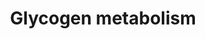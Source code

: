 ---
annotations:
- id: PW:0000533
  parent: classic metabolic pathway
  type: Pathway Ontology
  value: glycogen metabolic pathway
authors:
- Kdahlquist
- MaintBot
- M.Braymer
- AlexanderPico
- AdrienDefay
- Christine Chichester
- Mkutmon
- Eweitz
- Egonw
citedin:
- link: PMC7060332
  title: Effect of VCP modulators on gene expression profiles of retinal ganglion
    cells in an acute injury mouse model (2020)
description: 'Glycogen is a very large, branched polymer of glucose residues. Within
  skeletal muscle and liver glucose is stored as glycogen. In the liver, glycogen
  synthesis and degradation are regulated to maintain blood-glucose levels as required
  to meet the needs of the organism as a whole. In contrast, in muscle, these processes
  are regulated to meet the energy needs of the muscle itself.   ''''''Glycogen synthesis''''''
  is, unlike its breakdown, endergonic. This means that glycogen synthesis requires
  the input of energy. Energy for glycogen synthesis comes from UTP, which reacts
  with glucose-1-phosphate, forming UDP-glucose, in reaction catalyzed by UDP-glucose
  pyrophosphorylase. Glycogen is synthesized from monomers of UDP-glucose by the enzyme
  glycogen synthase, which progressively lengthens the glycogen chain with (a1->4)
  bonded glucose. As glycogen synthase can only lengthen an existing chain, the protein
  glycogenin is needed to initiate the synthesis of glycogen. The glycogen-branching
  enzyme, amylo (a1->4) to (a1->6) transglycosylase, catalyzes the transfer of a terminal
  fragment of 6-7 glucose residues from a nonreducing end to the C-6 hydroxyl group
  of a glucose residue deeper into the interior of the glycogen molecule. The branching
  enzyme can act upon only a branch having at least 11 residues, and the enzyme may
  transfer to the same glucose chain or adjacent glucose chains.  ''''''Glycogen degradation''''''
  consists of three steps: (1) the release of glucose 1-phosphate from glycogen, (2)
  the remodeling of the glycogen substrate to permit further degradation, and (3)
  the conversion of glucose 1-phosphate into glucose 6-phosphate for further metabolism.  Information
  partly derived from "Biochemistry" by Stryer and [http://en.wikipedia.org/wiki/Glycogen
  Wikipedia].'
last-edited: 2021-05-23
organisms:
- Mus musculus
redirect_from:
- /index.php/Pathway:WP317
- /instance/WP317
- /instance/WP317_r121826
revision: r121826
schema-jsonld:
- '@context': https://schema.org/
  '@id': https://wikipathways.github.io/pathways/WP317.html
  '@type': Dataset
  creator:
    '@type': Organization
    name: WikiPathways
  description: 'Glycogen is a very large, branched polymer of glucose residues. Within
    skeletal muscle and liver glucose is stored as glycogen. In the liver, glycogen
    synthesis and degradation are regulated to maintain blood-glucose levels as required
    to meet the needs of the organism as a whole. In contrast, in muscle, these processes
    are regulated to meet the energy needs of the muscle itself.   ''''''Glycogen
    synthesis'''''' is, unlike its breakdown, endergonic. This means that glycogen
    synthesis requires the input of energy. Energy for glycogen synthesis comes from
    UTP, which reacts with glucose-1-phosphate, forming UDP-glucose, in reaction catalyzed
    by UDP-glucose pyrophosphorylase. Glycogen is synthesized from monomers of UDP-glucose
    by the enzyme glycogen synthase, which progressively lengthens the glycogen chain
    with (a1->4) bonded glucose. As glycogen synthase can only lengthen an existing
    chain, the protein glycogenin is needed to initiate the synthesis of glycogen.
    The glycogen-branching enzyme, amylo (a1->4) to (a1->6) transglycosylase, catalyzes
    the transfer of a terminal fragment of 6-7 glucose residues from a nonreducing
    end to the C-6 hydroxyl group of a glucose residue deeper into the interior of
    the glycogen molecule. The branching enzyme can act upon only a branch having
    at least 11 residues, and the enzyme may transfer to the same glucose chain or
    adjacent glucose chains.  ''''''Glycogen degradation'''''' consists of three steps:
    (1) the release of glucose 1-phosphate from glycogen, (2) the remodeling of the
    glycogen substrate to permit further degradation, and (3) the conversion of glucose
    1-phosphate into glucose 6-phosphate for further metabolism.  Information partly
    derived from "Biochemistry" by Stryer and [http://en.wikipedia.org/wiki/Glycogen
    Wikipedia].'
  keywords:
  - 3222402P14Rik
  - Agl
  - Calm1
  - Calm2
  - Calm3
  - Gbe1
  - Glucose
  - Glucose 1-phosphate
  - Glucose 6-phosphate
  - Glycogen
  - Glycogen (n+1)
  - Gsk3a
  - Gsk3b
  - Gyg
  - Gys1
  - Gys2
  - Pgm2
  - Phka1
  - Phka2
  - Phkb
  - Phkg1
  - Phkg2
  - Ppp2ca
  - Ppp2cb
  - Ppp2r1a
  - Ppp2r1b
  - Ppp2r2a
  - Ppp2r2b
  - Ppp2r2c
  - Ppp2r4
  - Ppp2r5a
  - Ppp2r5b
  - Ppp2r5c
  - Ppp2r5d
  - Ppp2r5e
  - Pygb
  - Pygl
  - Pygm
  - UDP-glucose
  - Ugp2
  - cAMP
  license: CC0
  name: Glycogen metabolism
seo: CreativeWork
title: Glycogen metabolism
wpid: WP317
---